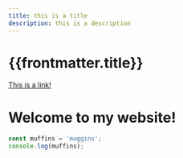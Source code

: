 ```yaml
---
title: this is a title
description: this is a description
---
```


# {{frontmatter.title}}

[This is a link!](/)

# Welcome to my website!

```javascript
const muffins = 'muggins';
console.log(muffins);
```
